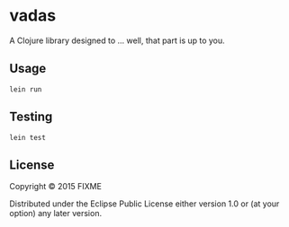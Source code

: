 # vadas

A Clojure library designed to ... well, that part is up to you.

## Usage

`lein run`

## Testing

`lein test`

## License

Copyright © 2015 FIXME

Distributed under the Eclipse Public License either version 1.0 or (at
your option) any later version.
